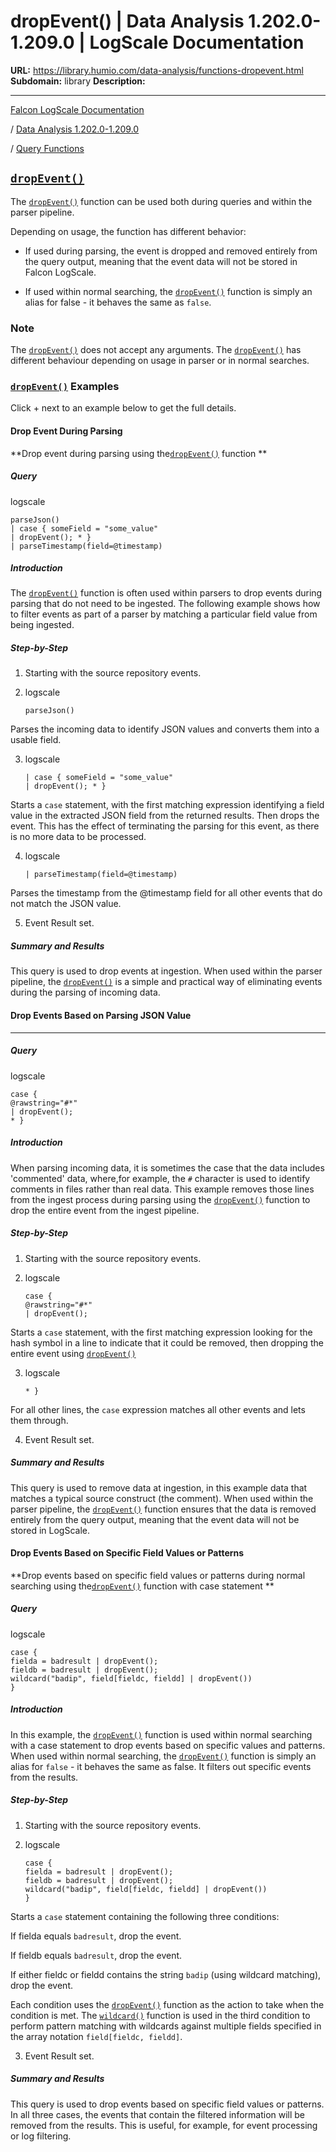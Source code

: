 # dropEvent() | Data Analysis 1.202.0-1.209.0 | LogScale Documentation

**URL:** https://library.humio.com/data-analysis/functions-dropevent.html
**Subdomain:** library
**Description:** 

---

[Falcon LogScale Documentation](https://library.humio.com)

/ [Data Analysis 1.202.0-1.209.0](data-analysis-docs.html)

/ [Query Functions](functions.html)

## [`dropEvent()`](functions-dropevent.html "dropEvent\(\)")

The [`dropEvent()`](functions-dropevent.html "dropEvent\(\)") function can be used both during queries and within the parser pipeline. 

Depending on usage, the function has different behavior: 

  * If used during parsing, the event is dropped and removed entirely from the query output, meaning that the event data will not be stored in Falcon LogScale. 

  * If used within normal searching, the [`dropEvent()`](functions-dropevent.html "dropEvent\(\)") function is simply an alias for false - it behaves the same as `false`. 




### Note

The [`dropEvent()`](functions-dropevent.html "dropEvent\(\)") does not accept any arguments. The [`dropEvent()`](functions-dropevent.html "dropEvent\(\)") has different behaviour depending on usage in parser or in normal searches. 

### [`dropEvent()`](functions-dropevent.html "dropEvent\(\)") Examples

Click + next to an example below to get the full details.

#### Drop Event During Parsing

**Drop event during parsing using the[`dropEvent()`](functions-dropevent.html "dropEvent\(\)") function **

##### Query

logscale
    
    
    parseJson()
    | case { someField = "some_value"
    | dropEvent(); * }
    | parseTimestamp(field=@timestamp)

##### Introduction

The [`dropEvent()`](functions-dropevent.html "dropEvent\(\)") function is often used within parsers to drop events during parsing that do not need to be ingested. The following example shows how to filter events as part of a parser by matching a particular field value from being ingested. 

##### Step-by-Step

  1. Starting with the source repository events.

  2. logscale
         
         parseJson()

Parses the incoming data to identify JSON values and converts them into a usable field. 

  3. logscale
         
         | case { someField = "some_value"
         | dropEvent(); * }

Starts a `case` statement, with the first matching expression identifying a field value in the extracted JSON field from the returned results. Then drops the event. This has the effect of terminating the parsing for this event, as there is no more data to be processed. 

  4. logscale
         
         | parseTimestamp(field=@timestamp)

Parses the timestamp from the @timestamp field for all other events that do not match the JSON value. 

  5. Event Result set.




##### Summary and Results

This query is used to drop events at ingestion. When used within the parser pipeline, the [`dropEvent()`](functions-dropevent.html "dropEvent\(\)") is a simple and practical way of eliminating events during the parsing of incoming data. 

#### Drop Events Based on Parsing JSON Value

****

##### Query

logscale
    
    
    case {
    @rawstring="#*"
    | dropEvent();
    * }

##### Introduction

When parsing incoming data, it is sometimes the case that the data includes 'commented' data, where,for example, the `#` character is used to identify comments in files rather than real data. This example removes those lines from the ingest process during parsing using the [`dropEvent()`](functions-dropevent.html "dropEvent\(\)") function to drop the entire event from the ingest pipeline. 

##### Step-by-Step

  1. Starting with the source repository events.

  2. logscale
         
         case {
         @rawstring="#*"
         | dropEvent();

Starts a `case` statement, with the first matching expression looking for the hash symbol in a line to indicate that it could be removed, then dropping the entire event using [`dropEvent()`](functions-dropevent.html "dropEvent\(\)")

  3. logscale
         
         * }

For all other lines, the `case` expression matches all other events and lets them through. 

  4. Event Result set.




##### Summary and Results

This query is used to remove data at ingestion, in this example data that matches a typical source construct (the comment). When used within the parser pipeline, the [`dropEvent()`](functions-dropevent.html "dropEvent\(\)") function ensures that the data is removed entirely from the query output, meaning that the event data will not be stored in LogScale. 

#### Drop Events Based on Specific Field Values or Patterns

**Drop events based on specific field values or patterns during normal searching using the[`dropEvent()`](functions-dropevent.html "dropEvent\(\)") function with case statement **

##### Query

logscale
    
    
    case {
    fielda = badresult | dropEvent();
    fieldb = badresult | dropEvent();
    wildcard("badip", field[fieldc, fieldd] | dropEvent())
    }

##### Introduction

In this example, the [`dropEvent()`](functions-dropevent.html "dropEvent\(\)") function is used within normal searching with a case statement to drop events based on specific values and patterns. When used within normal searching, the [`dropEvent()`](functions-dropevent.html "dropEvent\(\)") function is simply an alias for `false` \- it behaves the same as false. It filters out specific events from the results. 

##### Step-by-Step

  1. Starting with the source repository events.

  2. logscale
         
         case {
         fielda = badresult | dropEvent();
         fieldb = badresult | dropEvent();
         wildcard("badip", field[fieldc, fieldd] | dropEvent())
         }

Starts a `case` statement containing the following three conditions: 

If fielda equals `badresult`, drop the event. 

If fieldb equals `badresult`, drop the event. 

If either fieldc or fieldd contains the string `badip` (using wildcard matching), drop the event. 

Each condition uses the [`dropEvent()`](functions-dropevent.html "dropEvent\(\)") function as the action to take when the condition is met. The [`wildcard()`](functions-wildcard.html "wildcard\(\)") function is used in the third condition to perform pattern matching with wildcards against multiple fields specified in the array notation `field[fieldc, fieldd]`. 

  3. Event Result set.




##### Summary and Results

This query is used to drop events based on specific field values or patterns. In all three cases, the events that contain the filtered information will be removed from the results. This is useful, for example, for event processing or log filtering.
